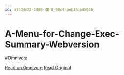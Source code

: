 ```yaml
---
id: af534c72-3498-48f8-98c4-aeb3fbed5636
---
```


# A-Menu-for-Change-Exec-Summary-Webversion
#Omnivore

[Read on Omnivore](https://omnivore.app/me/a-menu-for-change-exec-summary-webversion-18d2bc86cbd)
[Read Original](https://www.bi.team/wp-content/uploads/2020/01/A-Menu-for-Change-Exec-Summary-Webversion.pdf)

